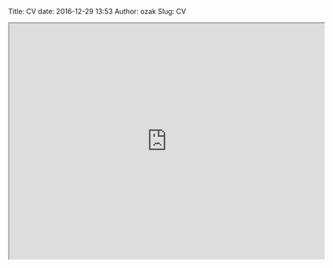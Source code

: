 Title: CV
date: 2016-12-29 13:53
Author: ozak
Slug: CV

<iframe src="https://drive.google.com/file/d/0By-h7HPv1NhVWGJacTVkdHBUdFk/preview" width="640" height="480"></iframe>

